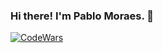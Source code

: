 ### Hi there! I'm Pablo Moraes. 👋

[![CodeWars](https://www.codewars.com/users/ppsmoraes/badges/large)](https://www.codewars.com/users/ppsmoraes)

<!--
**ppsmoraes/ppsmoraes** is a ✨ _special_ ✨ repository because its `README.md` (this file) appears on your GitHub profile.

Here are some ideas to get you started:

- 🔭 I’m currently working on ...
- 🌱 I’m currently learning ...
- 👯 I’m looking to collaborate on ...
- 🤔 I’m looking for help with ...
- 💬 Ask me about ...
- 📫 How to reach me: ...
- 😄 Pronouns: ...
- ⚡ Fun fact: ...
-->
